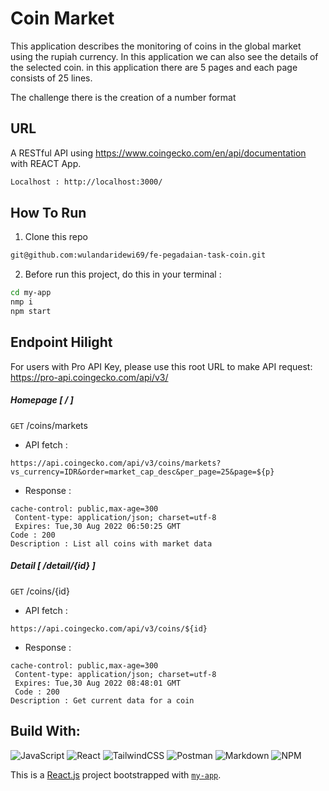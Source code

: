 # Coin Market

This application describes the monitoring of coins in the global market using the rupiah currency. In this application we can also see the details of the selected coin. in this application there are 5 pages and each page consists of 25 lines.

The challenge there is the creation of a number format

## URL

A RESTful API using https://www.coingecko.com/en/api/documentation with REACT App.

```bash
Localhost : http://localhost:3000/
```
## How To Run

1. Clone this repo
```bash
git@github.com:wulandaridewi69/fe-pegadaian-task-coin.git
```

2. Before run this project, do this in your terminal :
```bash
cd my-app 
nmp i
npm start
```

## Endpoint Hilight

For users with Pro API Key, please use this root URL to make API request: https://pro-api.coingecko.com/api/v3/

##### Homepage [ / ]
`GET` /coins/markets

- API fetch : 
```
https://api.coingecko.com/api/v3/coins/markets?vs_currency=IDR&order=market_cap_desc&per_page=25&page=${p}
```
- Response :
```
cache-control: public,max-age=300 
 Content-type: application/json; charset=utf-8 
 Expires: Tue,30 Aug 2022 06:50:25 GMT
Code : 200
Description : List all coins with market data

```

##### Detail [ /detail/{id} ]
`GET` /coins/{id}

- API fetch : 
```
https://api.coingecko.com/api/v3/coins/${id}
```
- Response :
```
cache-control: public,max-age=300 
 Content-type: application/json; charset=utf-8 
 Expires: Tue,30 Aug 2022 08:48:01 GMT 
 Code : 200
Description : Get current data for a coin

```
## Build With:

![JavaScript](https://img.shields.io/badge/javascript-%23323330.svg?style=for-the-badge&logo=javascript&logoColor=%23F7DF1E)  ![React](https://img.shields.io/badge/react-%2320232a.svg?style=for-the-badge&logo=react&logoColor=%2361DAFB) ![TailwindCSS](https://img.shields.io/badge/tailwindcss-%2338B2AC.svg?style=for-the-badge&logo=tailwind-css&logoColor=white)  ![Postman](https://img.shields.io/badge/Postman-FF6C37?style=for-the-badge&logo=postman&logoColor=white)  ![Markdown](https://img.shields.io/badge/markdown-%23000000.svg?style=for-the-badge&logo=markdown&logoColor=white)  ![NPM](https://img.shields.io/badge/NPM-%23000000.svg?style=for-the-badge&logo=npm&logoColor=white)

This is a [React.js](https://reactjs.org/) project bootstrapped with [`my-app`](https://github.com/vercel/next.js/tree/canary/packages/my-app).
